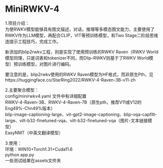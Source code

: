 # MiniRWKV-4
1.项目介绍：<br>
为使RWKV模型能够具有图文描述，对话，推理等多模态图文能力，主要使用了RWKV作为LLM模型，再配合CLIP，VIT等预训练模型，和Two Stage二阶段思维连提示工程技巧，完成工作。 <br>

新添加的blip2rwkv工程，则是实现了使用预训练的RWKV Raven（RWKV World模型同理，只是词表和tokenizer不同，而Dlip-RWKV则基于了RWKV World模型）预训练模型，对图片进行编码。  <br>

要注意的是，blip2rwkv使用的RWKV Raven模型为HF格式，而非原生Pth，见https://huggingface.co/StarRing2022/RWKV-4-Raven-3B-v11-zh <br>

2.主要聚合模型：<br>
config/minirwkv4.yaml 文件中有详细配置<br>
RWKV-4-Raven-3B、RWKV-4-Raven-7B（原生pth，推荐V11或V12的Eng49%-Chn49%版本）<br>
blip-image-captioning-large、vit-gpt2-image-captioning、blip-vqa-capfilt-large、vilt-b32-finetuned-vqa、vilt-b32-finetuned-vqa（图片-文本链接模型）<br>
EasyNMT（中英文翻译模型）

3.使用：<br>
环境：WIN10+Torch1.31+Cuda11.6<br>
python app.py<br>
一些测试结果在assets文件夹
